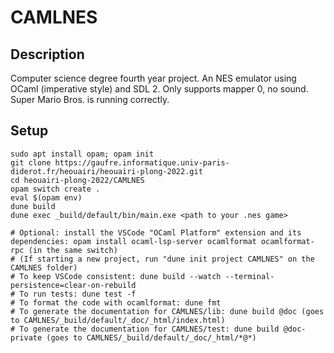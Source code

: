 # CAMLNES
## Description
Computer science degree fourth year project. An NES emulator using OCaml (imperative style) and SDL 2. Only supports mapper 0, no sound. Super Mario Bros. is running correctly.

## Setup
    sudo apt install opam; opam init
    git clone https://gaufre.informatique.univ-paris-diderot.fr/heouairi/heouairi-plong-2022.git
    cd heouairi-plong-2022/CAMLNES
    opam switch create .
    eval $(opam env)
    dune build
    dune exec _build/default/bin/main.exe <path to your .nes game>

    # Optional: install the VSCode "OCaml Platform" extension and its dependencies: opam install ocaml-lsp-server ocamlformat ocamlformat-rpc (in the same switch)
    # (If starting a new project, run "dune init project CAMLNES" on the CAMLNES folder)
    # To keep VSCode consistent: dune build --watch --terminal-persistence=clear-on-rebuild
    # To run tests: dune test -f
    # To format the code with ocamlformat: dune fmt
    # To generate the documentation for CAMLNES/lib: dune build @doc (goes to CAMLNES/_build/default/_doc/_html/index.html)
    # To generate the documentation for CAMLNES/test: dune build @doc-private (goes to CAMLNES/_build/default/_doc/_html/*@*)
